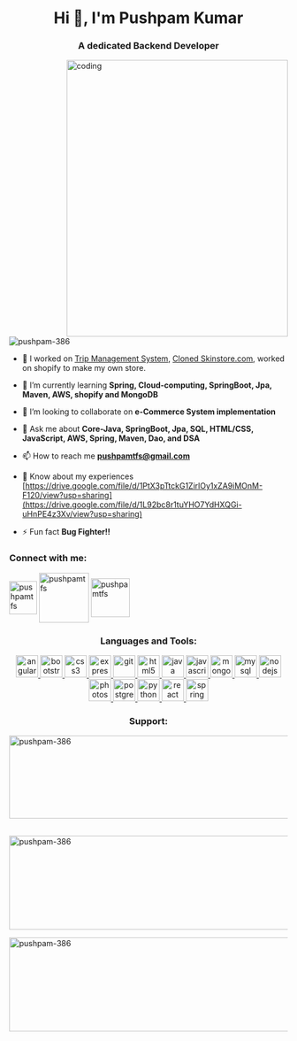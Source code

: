 <h1 align="center">Hi 👋, I'm Pushpam Kumar</h1>
<h3 align="center">A dedicated Backend Developer</h3>
<img align="right" alt="coding" width="400" height="500" src="https://static.vecteezy.com/system/resources/previews/002/825/134/non_2x/man-sitting-icy-the-table-with-laptop-vector.jpg">
<p align="left"> <img src="https://komarev.com/ghpvc/?username=pushpam-386&label=Profile%20views&color=0e75b6&style=flat" alt="pushpam-386" /> </p>

- 🔭 I worked on [Trip Management System](https://github.com/mrFarooque/Trip-Management-System), [Cloned Skinstore.com](https://github.com/NarendraKumarSwami/construct_week01), worked on shopify to make my own store.

- 🌱 I’m currently learning **Spring, Cloud-computing, SpringBoot, Jpa, Maven, AWS, shopify and MongoDB**

- 👯 I’m looking to collaborate on **e-Commerce System implementation**

<!-- - 👨‍💻 All of my projects are available at [https://github.com/](https://github.com/) -->

- 💬 Ask me about **Core-Java, SpringBoot, Jpa, SQL, HTML/CSS, JavaScript, AWS, Spring, Maven, Dao, and DSA**

- 📫 How to reach me **pushpamtfs@gmail.com**

- 📄 Know about my experiences [https://drive.google.com/file/d/1PtX3pTtckG1ZirlOy1xZA9iMOnM-F120/view?usp=sharing](https://drive.google.com/file/d/1L92bc8r1tuYHO7YdHXQGi-uHnPE4z3Xv/view?usp=sharing)

- ⚡ Fun fact **Bug Fighter!!**

<h3 align="left">Connect with me:</h3>

<p>
  <a href="https://linkedin.com/in/pushpamtfs" target="blank"><img align="center" src="https://www.edigitalagency.com.au/wp-content/uploads/new-linkedin-logo-white-black-png.png" alt="pushpamtfs" height="60" width="50" /></a>
  <a href="https://drive.google.com/file/d/1CrbfTXuV0cJY1CKQS7585TDKT7gGS2uV/view" target="blank"><img align="center" src="https://encrypted-tbn0.gstatic.com/images?q=tbn:ANd9GcQ3NPnzus952FibqPjjjYQIe2u5d5kPCYs0Fw&usqp=CAU" alt="pushpamtfs" height="90" width="90" /></a>
  <a href="https://pushpam-386.github.io/" target="blank"><img align="center" src="https://encrypted-tbn0.gstatic.com/images?q=tbn:ANd9GcREZ0gLSAb28PTTuxrTMjhQeunV4LZli7x_1IHGUxD2U493GtjKJWXthwR-4j1xRfhTV2E&usqp=CAU" alt="pushpamtfs" height="70" width="70" /></a>
</p>

<h3 align="center">Languages and Tools:</h3>
<p align="center"> <a href="https://angular.io" target="_blank" rel="noreferrer"> <img src="https://angular.io/assets/images/logos/angular/angular.svg" alt="angular" width="40" height="40"/> </a> <a href="https://getbootstrap.com" target="_blank" rel="noreferrer"> <img src="https://cdn.icon-icons.com/icons2/2415/PNG/512/bootstrap_plain_wordmark_logo_icon_146620.png" alt="bootstrap" width="40" height="40"/> </a> <a href="https://www.w3schools.com/css/" target="_blank" rel="noreferrer"> <img src="https://cdn.pixabay.com/photo/2017/08/05/11/16/logo-2582747_960_720.png" alt="css3" width="40" height="40"/> </a> <a href="https://expressjs.com" target="_blank" rel="noreferrer"> <img src="https://encrypted-tbn0.gstatic.com/images?q=tbn:ANd9GcQkYABEJ0S970i0pLbbyicu71EbTztNJMnupA&usqp=CAU" alt="express" width="40" height="40"/> </a> <a href="https://git-scm.com/" target="_blank" rel="noreferrer"> <img src="https://git-scm.com/images/logos/2color-lightbg@2x.png" alt="git" width="40" height="40"/> </a> <a href="https://www.w3.org/html/" target="_blank" rel="noreferrer"> <img src="https://cdn-icons-png.flaticon.com/512/888/888859.png" alt="html5" width="40" height="40"/> </a> <a href="https://www.java.com" target="_blank" rel="noreferrer"> <img src="https://cdn-icons-png.flaticon.com/512/226/226777.png" alt="java" width="40" height="40"/> </a> <a href="https://developer.mozilla.org/en-US/docs/Web/JavaScript" target="_blank" rel="noreferrer"> <img src="https://cdn.iconscout.com/icon/free/png-256/node-js-1174925.png" alt="javascript" width="40" height="40"/> </a> <a href="https://www.mongodb.com/" target="_blank" rel="noreferrer"> <img src="https://www.desuvit.com/wp-content/uploads/2021/03/mongodb-icon.png" alt="mongodb" width="40" height="40"/> </a> <a href="https://www.mysql.com/" target="_blank" rel="noreferrer"> <img src="https://www.freepnglogos.com/uploads/logo-mysql-png/logo-mysql-mysql-logo-png-images-are-download-crazypng-21.png" alt="mysql" width="40" height="40"/> </a> <a href="https://nodejs.org" target="_blank" rel="noreferrer"> <img src="https://cdn-icons-png.flaticon.com/512/919/919825.png" alt="nodejs" width="40" height="40"/> </a> <a href="https://www.photoshop.com/en" target="_blank" rel="noreferrer"> <img src="https://upload.wikimedia.org/wikipedia/commons/thumb/a/af/Adobe_Photoshop_CC_icon.svg/2101px-Adobe_Photoshop_CC_icon.svg.png" alt="photoshop" width="40" height="40"/> </a> <a href="https://www.postgresql.org" target="_blank" rel="noreferrer"> <img src="https://encrypted-tbn0.gstatic.com/images?q=tbn:ANd9GcSH8l1b5ycFJ3h9hlbDmxiXSzrKKJeSD1yfrAF8Ew0&s" alt="postgresql" width="40" height="40"/> </a> <a href="https://www.python.org" target="_blank" rel="noreferrer"> <img src="https://cdn-icons-png.flaticon.com/512/919/919852.png" alt="python" width="40" height="40"/> </a> <a href="https://reactjs.org/" target="_blank" rel="noreferrer"> <img src="https://camo.githubusercontent.com/48d099290b4cb2d7937bcd96e8497cf1845b54a810a6432c70cf944b60b40c77/68747470733a2f2f7261776769742e636f6d2f676f72616e67616a69632f72656163742d69636f6e732f6d61737465722f72656163742d69636f6e732e737667" alt="react" width="40" height="40"/> </a> <a href="https://spring.io/" target="_blank" rel="noreferrer"> <img src="https://encrypted-tbn0.gstatic.com/images?q=tbn:ANd9GcQscv5oHN0QEedkVr1SHAsvd5PtWGQq_JlVYnmzhLD1oM17MJ25LZ36zUS7smEsLtVw2oU&usqp=CAU" alt="spring" width="40" height="40"/> </a> </p>

<h3 align="center">Support:</h3>

<p><img align="center" width="900" height="150" src="https://github-readme-stats.vercel.app/api/top-langs?username=pushpam-386&show_icons=true&locale=en&layout=compact" alt="pushpam-386" /></p>
<p>&nbsp;<img align="center" width="900" height="170" src="https://github-readme-stats.vercel.app/api?username=pushpam-386&show_icons=true&locale=en" alt="pushpam-386" /></p>

<p><img align="center" width="900" height="170" src="https://github-readme-streak-stats.herokuapp.com/?user=pushpam-386&" alt="pushpam-386" /></p>

